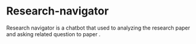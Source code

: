 # Research-navigator
Research navigator is a chatbot that used to analyzing the research paper and asking related question to paper .
